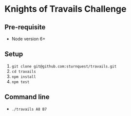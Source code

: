 # Knights of Travails Challenge

## Pre-requisite

* Node version 6+

## Setup

1. `git clone git@github.com:sturnquest/travails.git`
2. `cd travails`
3. `npm install`
4. `npm test`

## Command line

* `./travails A8 B7`
